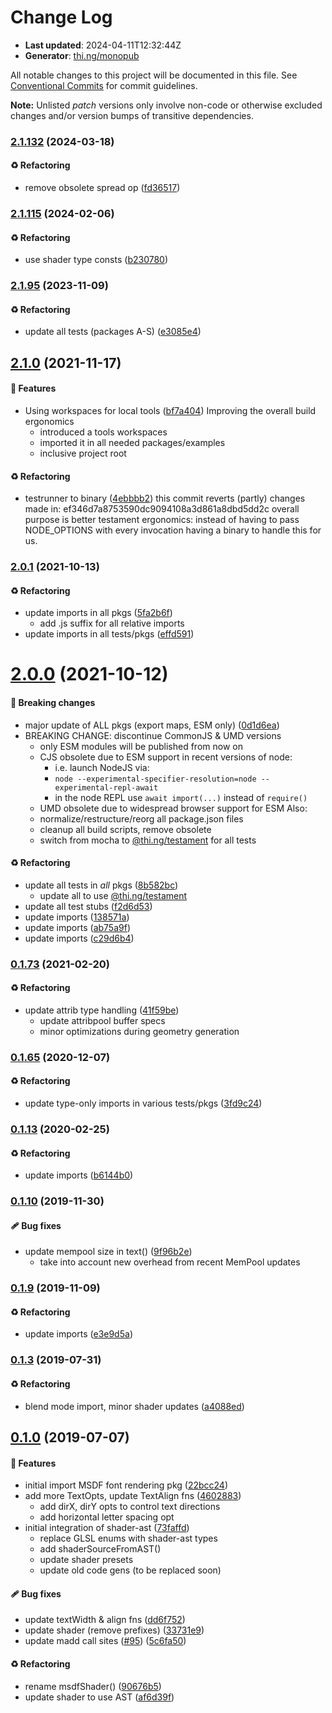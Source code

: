 # Change Log

- **Last updated**: 2024-04-11T12:32:44Z
- **Generator**: [thi.ng/monopub](https://thi.ng/monopub)

All notable changes to this project will be documented in this file.
See [Conventional Commits](https://conventionalcommits.org/) for commit guidelines.

**Note:** Unlisted _patch_ versions only involve non-code or otherwise excluded changes
and/or version bumps of transitive dependencies.

### [2.1.132](https://github.com/thi-ng/umbrella/tree/@thi.ng/webgl-msdf@2.1.132) (2024-03-18)

#### ♻️ Refactoring

- remove obsolete spread op ([fd36517](https://github.com/thi-ng/umbrella/commit/fd36517))

### [2.1.115](https://github.com/thi-ng/umbrella/tree/@thi.ng/webgl-msdf@2.1.115) (2024-02-06)

#### ♻️ Refactoring

- use shader type consts ([b230780](https://github.com/thi-ng/umbrella/commit/b230780))

### [2.1.95](https://github.com/thi-ng/umbrella/tree/@thi.ng/webgl-msdf@2.1.95) (2023-11-09)

#### ♻️ Refactoring

- update all tests (packages A-S) ([e3085e4](https://github.com/thi-ng/umbrella/commit/e3085e4))

## [2.1.0](https://github.com/thi-ng/umbrella/tree/@thi.ng/webgl-msdf@2.1.0) (2021-11-17)

#### 🚀 Features

- Using workspaces for local tools ([bf7a404](https://github.com/thi-ng/umbrella/commit/bf7a404))
  Improving the overall build ergonomics
  - introduced a tools workspaces
  - imported it in all needed packages/examples
  - inclusive project root

#### ♻️ Refactoring

- testrunner to binary ([4ebbbb2](https://github.com/thi-ng/umbrella/commit/4ebbbb2))
  this commit reverts (partly) changes made in:
  ef346d7a8753590dc9094108a3d861a8dbd5dd2c
  overall purpose is better testament ergonomics:
  instead of having to pass NODE_OPTIONS with every invocation
  having a binary to handle this for us.

### [2.0.1](https://github.com/thi-ng/umbrella/tree/@thi.ng/webgl-msdf@2.0.1) (2021-10-13)

#### ♻️ Refactoring

- update imports in all pkgs ([5fa2b6f](https://github.com/thi-ng/umbrella/commit/5fa2b6f))
  - add .js suffix for all relative imports
- update imports in all tests/pkgs ([effd591](https://github.com/thi-ng/umbrella/commit/effd591))

# [2.0.0](https://github.com/thi-ng/umbrella/tree/@thi.ng/webgl-msdf@2.0.0) (2021-10-12)

#### 🛑 Breaking changes

- major update of ALL pkgs (export maps, ESM only) ([0d1d6ea](https://github.com/thi-ng/umbrella/commit/0d1d6ea))
- BREAKING CHANGE: discontinue CommonJS & UMD versions
  - only ESM modules will be published from now on
  - CJS obsolete due to ESM support in recent versions of node:
    - i.e. launch NodeJS via:
    - `node --experimental-specifier-resolution=node --experimental-repl-await`
    - in the node REPL use `await import(...)` instead of `require()`
  - UMD obsolete due to widespread browser support for ESM
  Also:
  - normalize/restructure/reorg all package.json files
  - cleanup all build scripts, remove obsolete
  - switch from mocha to [@thi.ng/testament](https://github.com/thi-ng/umbrella/tree/main/packages/testament) for all tests

#### ♻️ Refactoring

- update all tests in _all_ pkgs ([8b582bc](https://github.com/thi-ng/umbrella/commit/8b582bc))
  - update all to use [@thi.ng/testament](https://github.com/thi-ng/umbrella/tree/main/packages/testament)
- update all test stubs ([f2d6d53](https://github.com/thi-ng/umbrella/commit/f2d6d53))
- update imports ([138571a](https://github.com/thi-ng/umbrella/commit/138571a))
- update imports ([ab75a9f](https://github.com/thi-ng/umbrella/commit/ab75a9f))
- update imports ([c29d6b4](https://github.com/thi-ng/umbrella/commit/c29d6b4))

### [0.1.73](https://github.com/thi-ng/umbrella/tree/@thi.ng/webgl-msdf@0.1.73) (2021-02-20)

#### ♻️ Refactoring

- update attrib type handling ([41f59be](https://github.com/thi-ng/umbrella/commit/41f59be))
  - update attribpool buffer specs
  - minor optimizations during geometry generation

### [0.1.65](https://github.com/thi-ng/umbrella/tree/@thi.ng/webgl-msdf@0.1.65) (2020-12-07)

#### ♻️ Refactoring

- update type-only imports in various tests/pkgs ([3fd9c24](https://github.com/thi-ng/umbrella/commit/3fd9c24))

### [0.1.13](https://github.com/thi-ng/umbrella/tree/@thi.ng/webgl-msdf@0.1.13) (2020-02-25)

#### ♻️ Refactoring

- update imports ([b6144b0](https://github.com/thi-ng/umbrella/commit/b6144b0))

### [0.1.10](https://github.com/thi-ng/umbrella/tree/@thi.ng/webgl-msdf@0.1.10) (2019-11-30)

#### 🩹 Bug fixes

- update mempool size in text() ([9f96b2e](https://github.com/thi-ng/umbrella/commit/9f96b2e))
  - take into account new overhead from recent MemPool updates

### [0.1.9](https://github.com/thi-ng/umbrella/tree/@thi.ng/webgl-msdf@0.1.9) (2019-11-09)

#### ♻️ Refactoring

- update imports ([e3e9d5a](https://github.com/thi-ng/umbrella/commit/e3e9d5a))

### [0.1.3](https://github.com/thi-ng/umbrella/tree/@thi.ng/webgl-msdf@0.1.3) (2019-07-31)

#### ♻️ Refactoring

- blend mode import, minor shader updates ([a4088ed](https://github.com/thi-ng/umbrella/commit/a4088ed))

## [0.1.0](https://github.com/thi-ng/umbrella/tree/@thi.ng/webgl-msdf@0.1.0) (2019-07-07)

#### 🚀 Features

- initial import MSDF font rendering pkg ([22bcc24](https://github.com/thi-ng/umbrella/commit/22bcc24))
- add more TextOpts, update TextAlign fns ([4602883](https://github.com/thi-ng/umbrella/commit/4602883))
  - add dirX, dirY opts to control text directions
  - add horizontal letter spacing opt
- initial integration of shader-ast ([73faffd](https://github.com/thi-ng/umbrella/commit/73faffd))
  - replace GLSL enums with shader-ast types
  - add shaderSourceFromAST()
  - update shader presets
  - update old code gens (to be replaced soon)

#### 🩹 Bug fixes

- update textWidth & align fns ([dd6f752](https://github.com/thi-ng/umbrella/commit/dd6f752))
- update shader (remove prefixes) ([33731e9](https://github.com/thi-ng/umbrella/commit/33731e9))
- update madd call sites ([#95](https://github.com/thi-ng/umbrella/issues/95)) ([5c6fa50](https://github.com/thi-ng/umbrella/commit/5c6fa50))

#### ♻️ Refactoring

- rename msdfShader() ([90676b5](https://github.com/thi-ng/umbrella/commit/90676b5))
- update shader to use AST ([af6d39f](https://github.com/thi-ng/umbrella/commit/af6d39f))
